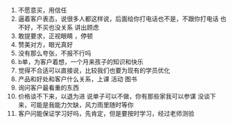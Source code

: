 1. 不愿意买，用信任
2. 逼着客户表态，说很多人都这样说，后面给你打电话也不是，不跟你打电话
 也不好，不买也没关系 讲出顾虑
3. 敢提要求，正视眼睛 ，停顿
4. 赞美对方，眼光真好
5. 没有那么夸张，不报不行吗
6. b单，为客户着想，一个月来孩子的知识和快乐
7. 觉得不合适可以直接说，比较我们也要为现有的学员优化
8. 产品和好处和客户什么关系，上课 活动 图书
9. 询问客户最看重的东西
10. 价格谈不下来，以退为进 说单子可以不做，你有那些家我可以参谋
     没谈下来，可能是我能力欠缺，风力雨里随时等你
11. 客户问能保证学习好吗，先肯定，但是要按时学习，经过老师测验
